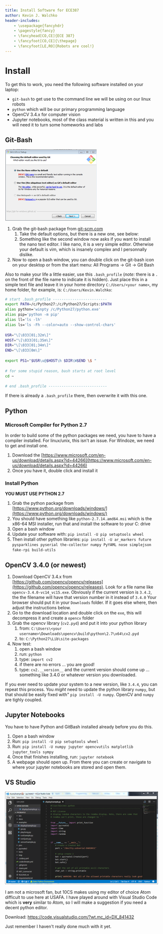 ```yaml
---
title: Install Software for ECE387
author: Kevin J. Walchko
header-includes:
    - \usepackage{fancyhdr}
    - \pagestyle{fancy}
    - \fancyhead[CO,CE]{ECE 387}
    - \fancyfoot[CO,CE]{\thepage}
    - \fancyfoot[LE,RO]{Robots are cool!}
---
```


# Install

To get this to work, you need the following software installed on your laptop:

- `git-bash` to get use to the command line we will be using on our linux robots
- `python` which will be our primary programming language
- OpenCV 3.4.x for computer vision
- Jupyter notebooks, most of the class material is written in this and you will need it to turn some homeworks and labs

## Git-Bash

![](editor-gitbash.png)

1. Grab the git-bash package from [git-scm.com](https://git-scm.com/download/win)
    1. Take the default options, but there is a new one, see below:
    1. Something like the second window now asks if you want to install the nano text editor. I like
    nano, it is a very simple editor. Otherwise your default is vim, which is insanely complex
    and I personnally dislike.
1. Now to open a bash window, you can double click on the git-bash icon on your desktop or from the start menu: All Programs -> Git -> Git Bash

Also to make your life a little easier, use this `.bash_profile` (*note:* there
is a `.` on the front of the file name to indicate it is hidden). Just place this
in a simple text file and leave it in your home directory `C:/Users/<your name>`, my home folder, 
for example, is: `C:/Users/Kevin.Walchko`:

```bash
# start .bash_profile -------------------------
export PATH=/c/Python27:/c/Python27/Scripts:$PATH
alias python='winpty /c/Python27/python.exe'
alias pip='python -m pip'
alias ll='ls -lh'
alias ls='ls -Fh --color=auto --show-control-chars'

USR="\[\033[01;32m\]"
HOST="\[\033[01;35m\]"
DIR="\[\033[01;34m\]"
END="\[\033[0m\]"

export PS1="$USR\u@$HOST\h $DIR\W$END \$ "

# for some stupid reason, bash starts at root level
cd ~

# end .bash_profile ---------------------------
```

If there is already a `.bash_profile` there, then overwrite it with this one.

## Python

### Microsoft Compiler for Python 2.7

In order to build some of the python packages we need, you have to have a compiler
installed. For linux/unix, this isn't an issue. For Windoze, we need to get and
install one.

1. Download the [https://www.microsoft.com/en-us/download/details.aspx?id=44266](https://www.microsoft.com/en-us/download/details.aspx?id=44266)
1. Once you have it, double click and install it

### Install Python

**YOU MUST USE PYTHON 2.7**

1. Grab the python package from [https://www.python.org/downloads/windows/](https://www.python.org/downloads/windows/)
1. You should have something like `python-2.7.14.amd64.msi` which is the x86-64 MSI
installer, run that and install the software to your C: drive
1. Open a bash window
1. Update your software with: `pip install -U pip setuptools wheel`
1. Then install other python libraries: `pip install -U ar_markers future pysparklines pyserial the-collector numpy PyYAML nose simplejson fake-rpi build-utils`

## OpenCV 3.4.0 (or newest)

1. Download OpenCV 3.4.x from [https://github.com/opencv/opencv/releases](https://github.com/opencv/opencv/releases). Look for a file name like `opencv-3.4.0-vc14_vc15.exe`. Obviously if the current version is `3.4.2`, the the filename will have that version number in it instead of `3.4.0` Your browser should put it in your `Downloads` folder. If it goes else where, then adjust the instructions below.
1. Go to the download location and double click on the `exe`, this will decompress it and create a `opencv` folder
1. Grab the opencv library (`cv2.pyd`) and put it into your python library
    1. from: `C:\Users\<your username>\Downloads\opencv\build\python\2.7\x64\cv2.pyd`
    1. to: `C:\Python27\Lib\site-packages`
1. Now test:
    1. open a bash window
    1. run: `python`
    1. type: `import cv2`
    1. if there are no errors ... you are good!
    1. type: `cv2.__version__` and the current version should come up ... something like 3.4.0 or whatever version you downloaded.

If you ever need to update your system to a new version, like `3.4.4`, you can repeat this process. You *might* need to update the python library `numpy`, but that should be easily fixed with" `pip install -U numpy`. OpenCV and `numpy` are tighly coupled.

## Jupyter Notebooks

You have to have Python and GitBash installed already before you do this.

1. Open a bash window
1. Run: `pip install -U pip setuptools wheel`
1. Run: `pip install -U numpy jupyter opencvutils matplotlib jupyter_tools sympy`
1. Once that finishes installing, run: `jupyter notebook`
1. A webpage should open up. From there you can create or
   navigate to where your jupyter notebooks are stored and open them.

## VS Studio

![](VSStudio.png)

I am not a microsoft fan, but 10CS makes using my editor of choice Atom difficult
to use here at USAFA. I have played around with Visual Studio Code which is **very**
similar to Atom, so I will make a suggestion if you need a decent python editor.

Download: https://code.visualstudio.com/?wt.mc_id=DX_841432

Just remember I haven't really done much with it yet.